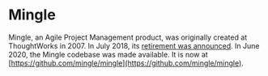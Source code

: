 # Mingle

Mingle, an Agile Project Management product, was originally created at ThoughtWorks in 2007. In July 2018, its [retirement was announced](https://support.thoughtworks.com/hc/en-us/community/posts/360017963463-Mingle-is-retiring). In June 2020, the Mingle codebase was made available. It is now at [https://github.com/mingle/mingle](https://github.com/mingle/mingle).
